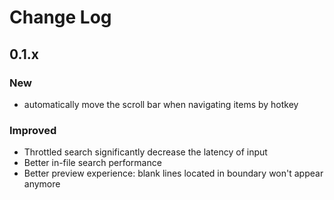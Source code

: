 # Change Log

## 0.1.x

### New

- automatically move the scroll bar when navigating items by hotkey

### Improved

- Throttled search significantly decrease the latency of input
- Better in-file search performance
- Better preview experience: blank lines located in boundary won't appear anymore
